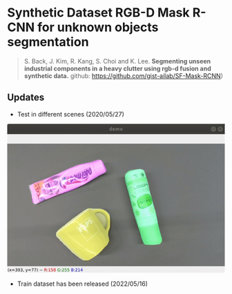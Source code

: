 # Synthetic Dataset RGB-D Mask R-CNN for unknown objects segmentation
 
> S. Back, J. Kim, R. Kang, S. Choi and K. Lee. **Segmenting unseen industrial components in a heavy clutter using rgb-d fusion and synthetic data.** github: https://github.com/gist-ailab/SF-Mask-RCNN)









## Updates
- Test in different scenes (2020/05/27)

![similar to pretrained mode](./imgs/1.gif)

- Train dataset has been released (2022/05/16)

